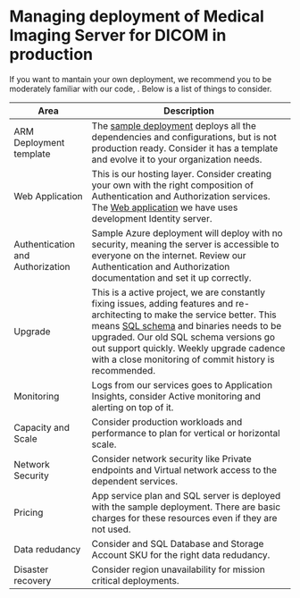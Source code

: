 # Managing deployment of Medical Imaging Server for DICOM in production

If you want to mantain your own deployment, we recommend you to be moderately familiar with our code, . 
Below is a list of things to consider.

| Area | Description |
| --- | --- |
| ARM Deployment template | The [sample deployment](../quickstarts/deploy-via-azure.md) deploys all the dependencies and configurations, but is not production ready. Consider it has a template and evolve it to your organization needs. |
| Web Application | This is our hosting layer. Consider creating your own with the right composition of Authentication and Authorization services. The [Web application](../../src/Microsoft.Health.Dicom.Web/) we have uses development Identity server.  |
| Authentication and Authorization | Sample Azure deployment will deploy with no security, meaning the server is accessible to everyone on the internet. Review our Authentication and Authorization documentation and set it up correctly.|
| Upgrade | This is a active project, we are constantly fixing issues, adding features and re-architecting to make the service better. This means [SQL schema](https://github.com/microsoft/fhir-server/blob/main/docs/SchemaMigrationGuide.md) and binaries needs to be upgraded. Our old SQL schema versions go out support quickly. Weekly upgrade cadence with a close monitoring of commit history is recommended. |
| Monitoring | Logs from our services goes to Application Insights, consider Active monitoring and alerting on top of it. |
| Capacity and Scale | Consider production workloads and performance to plan for vertical or horizontal scale. |
| Network Security | Consider network security like Private endpoints and Virtual network access to the dependent services.|
| Pricing | App service plan and SQL server is deployed with the sample deployment. There are basic charges for these resources even if they are not used. |
| Data redudancy | Consider and SQL Database and Storage Account SKU for the right data redudancy.  |
| Disaster recovery | Consider region unavailability for mission critical deployments. |
